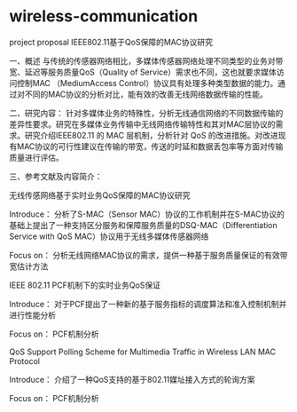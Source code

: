 # wireless-communication
project proposal
IEEE802.11基于QoS保障的MAC协议研究

一、概述
    与传统的传感器网络相比，多媒体传感器网络处理不同类型的业务对带宽、延迟等服务质量QoS（Quality of Service）需求也不同，这也就要求媒体访问控制MAC （MediumAccess Control）协议具有处理多种类型数据的能力。通过对不同的MAC协议的分析对比，能有效的改善无线网络数据传输的性能。

二、研究内容：
    针对多媒体业务的特殊性，分析无线通信网络的不同数据传输的差异性要求。研究在多媒体业务传输中无线网络传输特性和其对MAC层协议的需求。研究介绍IEEE802.11 的 MAC 层机制，分析针对 QoS 的改进措施。对改进现有MAC协议的可行性建议在传输的带宽，传送的时延和数据丢包率等方面对传输质量进行评估。

三、参考文献及内容简介：

无线传感网络基于实时业务QoS保障的MAC协议研究

Introduce：
分析了S-MAC（Sensor MAC）协议的工作机制并在S-MAC协议的基础上提出了一种支持区分服务和保障服务质量的DSQ-MAC（Differentiation Service with QoS MAC）协议用于无线多媒体传感器网络

Focus on：
分析无线网络MAC协议的需求，提供一种基于服务质量保证的有效带宽估计方法

IEEE 802.11 PCF机制下的实时业务QoS保证

Introduce：
对于PCF提出了一种新的基于服务指标的调度算法和准入控制机制并进行性能分析

Focus on：
PCF机制分析

QoS Support Polling Scheme for Multimedia Traffic in Wireless LAN MAC Protocol

Introduce：
介绍了一种QoS支持的基于802.11媒址接入方式的轮询方案

Focus on：
PCF机制分析
